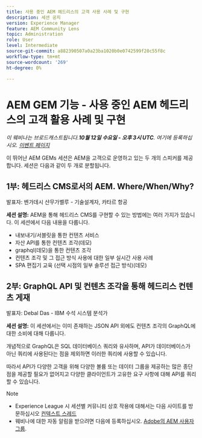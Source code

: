 ```yaml
---
title: 사용 중인 AEM 헤드리스의 고객 사용 사례 및 구현
description: 세션 공지
version: Experience Manager
feature: AEM Community Lens
topic: Administration
role: User
level: Intermediate
source-git-commit: a882390507a0a23ba1020b0e0742599f20c55f8c
workflow-type: tm+mt
source-wordcount: '269'
ht-degree: 0%

---
```


# AEM GEM 기능 - 사용 중인 AEM 헤드리스의 고객 활용 사례 및 구현

*이 웨비나는 브로드캐스트됩니다.**10월 12일 수요일 - 오후 3시 UTC**. 여기에 등록하십시오. [이벤트 페이지](https://adobe.ly/3dlDWjh)*

이 뛰어난 AEM GEMs 세션은 AEM을 고객으로 운영하고 있는 두 개의 스피커를 제공합니다. 세션은 다음과 같이 두 개로 분할됩니다.

## 1부: 헤드리스 CMS로서의 AEM. Where/When/Why?

발표자: 벤가데시 샨무가벨루 - 기술설계자, 카타르 항공

**세션 설명:**
AEM을 통해 헤드리스 CMS를 구현할 수 있는 방법에는 여러 가지가 있습니다.
이 세션에서 다음 내용을 다룹니다.

* 내보내기/서블릿을 통한 컨텐츠 서비스
* 자산 API를 통한 컨텐츠 조각(데모)
* graphql(데모)을 통한 컨텐츠 조각
* 컨텐츠 조각 및 그 접근 방식 사용에 대한 일부 실시간 사용 사례
* SPA 편집기 교육 (선택 시점의 일부 솔루션 접근 방식)(데모)

## 2부: GraphQL API 및 컨텐츠 조각을 통해 헤드리스 컨텐츠 게재

발표자: Debal Das - IBM 수석 시스템 분석가

**세션 설명:**
이 세션에서는 이미 존재하는 JSON API 외에도 컨텐츠 조각의 GraphQL에 대한 소비에 대해 다룹니다.

개념적으로 GraphQL은 SQL 데이터베이스 쿼리와 유사하며, API가 데이터베이스가 아닌 쿼리에 사용된다는 점을 제외하면 이러한 쿼리에 사용할 수 있습니다.

따라서 API가 다양한 고객을 위해 다양한 볼륨 또는 데이터 그룹을 제공하는 많은 종단점을 제공할 필요가 없어지고 다양한 클라이언트가 고유한 요구 사항에 대해 API를 쿼리할 수 있습니다.

>[!NOTE]
>
>* Experience League 시 세션별 커뮤니티 상호 작용에 대해서는 다음 사이트를 방문하십시오 [컨텍스트 스레드](https://adobe.ly/3r6P4nr)
>* 웨비나에 대한 자동 알림을 받으려면 다음에 등록하십시오. [Adobe의 AEM 사용자 그룹](https://aem-augs.adobe.com/).